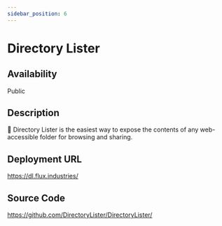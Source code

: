 ```yaml
---
sidebar_position: 6
---
```


# Directory Lister

## Availability
Public

## Description
📂 Directory Lister is the easiest way to expose the contents of any web-accessible folder for browsing and sharing. 

## Deployment URL
https://dl.flux.industries/

## Source Code
https://github.com/DirectoryLister/DirectoryLister/